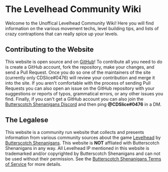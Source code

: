 # The Levelhead Community Wiki

Welcome to the Unoffical Levelhead Community Wiki! Here you will find information on the various movement techs, level building tips, and lists of crazy contraptions that can really spice up your levels.

## Contributing to the Website
This website is open source and on [GitHub](https://github.com/levelhead-wiki/levelhead-wiki.github.io)! To contribute all you need to do is create a GitHub account, fork the repository, make your changes, and send a Pull Request. Once you do so one of the maintainers of the site (currently only CDSlice#0476) will review your contribution and merge it into the site. If you aren't comfortable with the process of sending Pull Requests you can also open an issue on the GitHub repository with your suggestions or reports of typos, grammatical errors, or any other issues you find. Finally, if you can't get a GitHub account you can also join the [Butterscotch Shenanigans Discord](https://discord.gg/GKFCC8U) and then ping **@CDSlice#0476** in a DM.


## The Legalese
This website is a community run website that collects and presents information from various community sources about the game [Levelhead](https://www.bscotch.net/games/levelhead) by [Butterscotch Shenanigans](bscotch.net). This website is **NOT** affliated with Butterscotch Shenanigans in any way. All Levelhead IP mentioned in this website is trademarked and/or copyrighted by Butterscotch Shenanigans and can not be used without their permission. See the [Butterscotch Shenanigans Terms of Service](https://www.bscotch.net/terms) for more details.